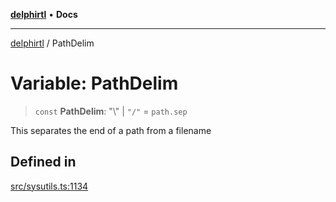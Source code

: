 [**delphirtl**](../README.md) • **Docs**

***

[delphirtl](../globals.md) / PathDelim

# Variable: PathDelim

> `const` **PathDelim**: "\\" \| `"/"` = `path.sep`

This separates the end of a path from a filename

## Defined in

[src/sysutils.ts:1134](https://github.com/chuacw/delphirtl/blob/99d8c44e63124381b30b888cd4b51a7f5a9f03a2/src/sysutils.ts#L1134)
